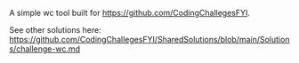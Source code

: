 A simple wc tool built for https://github.com/CodingChallegesFYI.

See other solutions here: https://github.com/CodingChallegesFYI/SharedSolutions/blob/main/Solutions/challenge-wc.md
